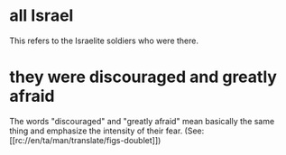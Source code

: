# all Israel

This refers to the Israelite soldiers who were there.

# they were discouraged and greatly afraid

The words "discouraged" and "greatly afraid" mean basically the same thing and emphasize the intensity of their fear. (See: [[rc://en/ta/man/translate/figs-doublet]])

